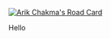 [![Arik Chakma's Road Card](https://api.roadmap.sh/v1-badge/long/6439b80711a85692d8943a6b?variant=dark&r=cbm)](https://api.roadmap.sh/v1-badge/long/6439b80711a85692d8943a6b?variant=dark&r=a)

Hello
